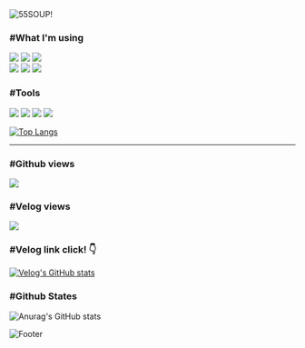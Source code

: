 <img src="https://capsule-render.vercel.app/api?type=waving&color=auto&height=300&section=header&text=55SOUP!&fontSize=90" alt="55SOUP!" />


<h3>#What I'm using</h3>
<p>
<img src="https://img.shields.io/badge/Java-007396?style=flat-square&logo=Java&logoColor=white"/></a>
<img src="https://img.shields.io/badge/C-A8B9CC?style=flat-square&logo=C&logoColor=white"/></a>
<img src="https://img.shields.io/badge/Python-3766AB?style=flat-square&logo=Python&logoColor=white"/></a> <br />
<img src="https://img.shields.io/badge/HTML5-E34F26?style=flat-square&logo=HTML5&logoColor=white"/></a>
<img src="https://img.shields.io/badge/CSS3-1572B6?style=flat-square&logo=CSS3&logoColor=white"/></a>
<img src="https://img.shields.io/badge/JavaScript-F7DF1E?style=flat-square&logo=JavaScript&logoColor=white"/></a>
</p>

<h3>#Tools</h3>
<p>
<img src="https://img.shields.io/badge/VsCode-007ACC?style=flat-square&logo=Visual Studio Code&logoColor=white"/></a>
<img src="https://img.shields.io/badge/VisualStdio-5C2D91?style=flat-square&logo=Visual Studio&logoColor=white"/></a>
<img src="https://img.shields.io/badge/IntelliJ-000000?style=flat-square&logo=IntelliJ IDEA&logoColor=white"/></a>
<img src="https://img.shields.io/badge/AndridStudio-3DDC84?style=flat-square&logo=Android Studio&logoColor=white"/></a>

[![Top Langs](https://github-readme-stats.vercel.app/api/top-langs/?username=55soup)](https://github.com/55soup/github-readme-stats)

<hr /> 

</p>

<h3>#Github views</h3>
<a href="https://github.com/55soup"><img src="https://hits.seeyoufarm.com/api/count/incr/badge.svg?url=https%3A%2F%2Fgithub.com%2Fseondal&count_bg=%23000000&title_bg=%23000000&icon=github.svg&icon_color=%23E7E7E7&title=GitHub&edge_flat=false)"/></a>
<br />
<h3>#Velog views</h3>
<a href="https://hits.seeyoufarm.com"><img src="https://hits.seeyoufarm.com/api/count/incr/badge.svg?url=https%3A%2F%2Fvelog.io%2F%4055soup&count_bg=%2320C997&title_bg=%2320C997&icon=airplayvideo.svg&icon_color=%23000000&title=velog&edge_flat=false"/></a>

<h3>#Velog link click! 👇</h3>

[![Velog's GitHub stats](https://velog-readme-stats.vercel.app/api?name=55soup)](https://velog.io/@55soup)
<h3>#Github States</h3>

![Anurag's GitHub stats](https://github-readme-stats.vercel.app/api?username=55soup&show_icons=true&theme=onedark)

![Footer](https://capsule-render.vercel.app/api?type=waving&color=auto&height=200&section=footer)
<!---
55soup/55soup is a ✨ special ✨ repository because its `README.md` (this file) appears on your GitHub profile.
You can click the Preview link to take a look at your changes.
--->
